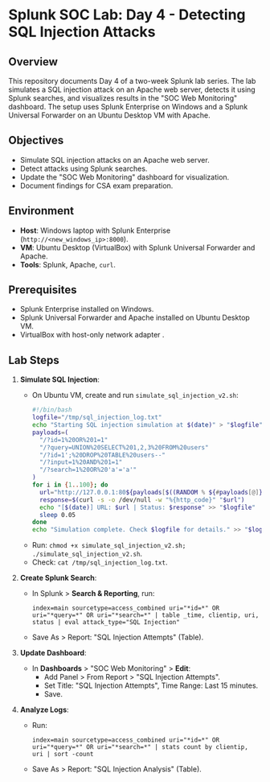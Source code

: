 # Splunk SOC Lab: Day 4 - Detecting SQL Injection Attacks

## Overview
This repository documents Day 4 of a two-week Splunk lab series. The lab simulates a SQL injection attack on an Apache web server, detects it using Splunk searches, and visualizes results in the "SOC Web Monitoring" dashboard. The setup uses Splunk Enterprise on Windows and a Splunk Universal Forwarder on an Ubuntu Desktop VM with Apache.

## Objectives
- Simulate SQL injection attacks on an Apache web server.
- Detect attacks using Splunk searches.
- Update the "SOC Web Monitoring" dashboard for visualization.
- Document findings for CSA exam preparation.

## Environment
- **Host**: Windows laptop with Splunk Enterprise (`http://<new_windows_ip>:8000`).
- **VM**: Ubuntu Desktop (VirtualBox) with Splunk Universal Forwarder and Apache.
- **Tools**: Splunk, Apache, `curl`.

## Prerequisites
- Splunk Enterprise installed on Windows.
- Splunk Universal Forwarder and Apache installed on Ubuntu Desktop VM.
- VirtualBox with host-only network adapter .

## Lab Steps
1. **Simulate SQL Injection**:
   - On Ubuntu VM, create and run `simulate_sql_injection_v2.sh`:
     ```bash
     #!/bin/bash
     logfile="/tmp/sql_injection_log.txt"
     echo "Starting SQL injection simulation at $(date)" > "$logfile"
     payloads=(
       "/?id=1%20OR%201=1"
       "/?query=UNION%20SELECT%201,2,3%20FROM%20users"
       "/?id=1';%20DROP%20TABLE%20users--"
       "/?input=1%20AND%201=1"
       "/?search=1%20OR%20'a'='a'"
     )
     for i in {1..100}; do
       url="http://127.0.0.1:80${payloads[$((RANDOM % ${#payloads[@]}))]}"
       response=$(curl -s -o /dev/null -w "%{http_code}" "$url")
       echo "[$(date)] URL: $url | Status: $response" >> "$logfile"
       sleep 0.05
     done
     echo "Simulation complete. Check $logfile for details." >> "$logfile"
     ```
   - Run: `chmod +x simulate_sql_injection_v2.sh; ./simulate_sql_injection_v2.sh`.
   - Check: `cat /tmp/sql_injection_log.txt`.

2. **Create Splunk Search**:
   - In Splunk > **Search & Reporting**, run:
     ```spl
     index=main sourcetype=access_combined uri="*id=*" OR uri="*query=*" OR uri="*search=*" | table _time, clientip, uri, status | eval attack_type="SQL Injection"
     ```
   - Save As > Report: "SQL Injection Attempts" (Table).

3. **Update Dashboard**:
   - In **Dashboards** > "SOC Web Monitoring" > **Edit**:
     - Add Panel > From Report > "SQL Injection Attempts".
     - Set Title: "SQL Injection Attempts", Time Range: Last 15 minutes.
     - Save.

4. **Analyze Logs**:
   - Run:
     ```spl
     index=main sourcetype=access_combined uri="*id=*" OR uri="*query=*" OR uri="*search=*" | stats count by clientip, uri | sort -count
     ```
   - Save As > Report: "SQL Injection Analysis" (Table).
